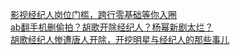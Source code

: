   
[影视经纪人岗位门槛，跨行零基础等你入圈](http://www.dianyue.me/archives/807/f2p7och3ixq8p7hz/)  
[ab翻手机删偷拍？胡歌开除经纪人？杨幂新剧太烂？](http://www.dianyue.me/archives/694/sg7xrkt3jsingwke/)  
[胡歌经纪人惨遭唐人开除，开挖明星与经纪人的那些事儿](http://www.dianyue.me/archives/368/pyiim66uxvwbz6jo/)